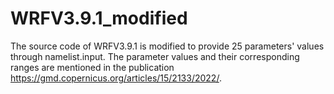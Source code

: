 # WRFV3.9.1_modified
The source code of WRFV3.9.1 is modified to provide 25 parameters' values through namelist.input. The parameter values and their corresponding ranges are mentioned in the publication https://gmd.copernicus.org/articles/15/2133/2022/.
